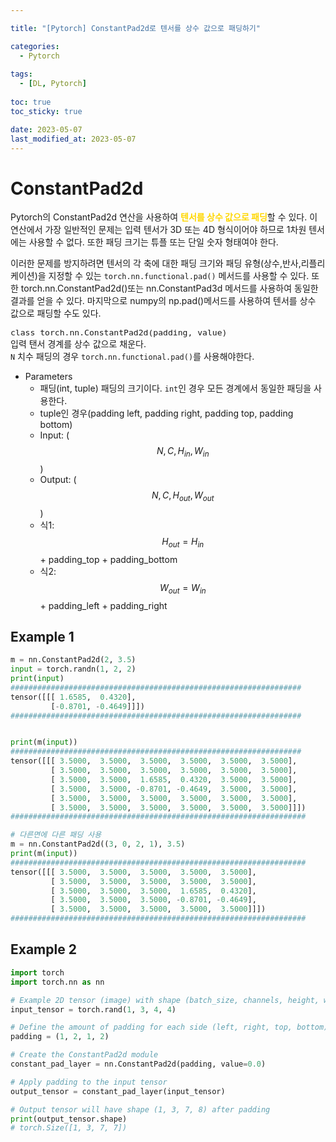 ```yaml
---

title: "[Pytorch] ConstantPad2d로 텐서를 상수 값으로 패딩하기"

categories: 
  - Pytorch
  
tags:
  - [DL, Pytorch]
  
toc: true
toc_sticky: true

date: 2023-05-07
last_modified_at: 2023-05-07
---
```


# ConstantPad2d

Pytorch의 ConstantPad2d 연산을 사용하여 <span style="color:gold">**텐서를 상수 값으로 패딩**</span>할 수 있다. 이 연산에서 가장 일반적인 문제는 입력 텐서가 3D 또는 4D 형식이어야 하므로 1차원 텐서에는 사용할 수 없다. 
또한 패딩 크기는 튜플 또는 단일 숫자 형태여야 한다.

이러한 문제를 방지하려면 텐서의 각 축에 대한 패딩 크기와 패딩 유형(상수,반사,리플리케이션)을 지정할 수 있는 `torch.nn.functional.pad()` 메서드를 사용할 수 있다. 
또한 torch.nn.ConstantPad2d()또는 nn.ConstantPad3d 메서드를 사용하여 동일한 결과를 얻을 수 있다. 마지막으로 numpy의 np.pad()메서드를 사용하여 텐서를 상수 값으로 패딩할 수도 있다.

<span style="font-size:110%">`class torch.nn.ConstantPad2d(padding, value)`</span>  
입력 탠서 경계를 상수 값으로 채운다.  
`N` 치수 패딩의 경우 `torch.nn.functional.pad()`를 사용해야한다.

- Parameters
  - 패딩(int, tuple) 패딩의 크기이다. `int`인 경우 모든 경계에서 동일한 패딩을 사용한다.
  - tuple인 경우(padding left, padding right, padding top, padding bottom)
  - Input: ($$N,C,H_{in},W_{in}$$)
  - Output: ($$N,C,H_{out},W_{out}$$)   
  - 식1: $$H_{out} = H_{in}$$ + padding_top + padding_bottom
  - 식2: $$W_{out} = W_{in}$$ + padding_left + padding_right

## Example 1

```python
m = nn.ConstantPad2d(2, 3.5)
input = torch.randn(1, 2, 2)
print(input)
#################################################################
tensor([[[ 1.6585,  0.4320],
         [-0.8701, -0.4649]]])
#################################################################


print(m(input))
#################################################################
tensor([[[ 3.5000,  3.5000,  3.5000,  3.5000,  3.5000,  3.5000],
         [ 3.5000,  3.5000,  3.5000,  3.5000,  3.5000,  3.5000],
         [ 3.5000,  3.5000,  1.6585,  0.4320,  3.5000,  3.5000],
         [ 3.5000,  3.5000, -0.8701, -0.4649,  3.5000,  3.5000],
         [ 3.5000,  3.5000,  3.5000,  3.5000,  3.5000,  3.5000],
         [ 3.5000,  3.5000,  3.5000,  3.5000,  3.5000,  3.5000]]])
##################################################################

# 다른면에 다른 패딩 사용
m = nn.ConstantPad2d((3, 0, 2, 1), 3.5)
print(m(input))
##################################################################
tensor([[[ 3.5000,  3.5000,  3.5000,  3.5000,  3.5000],
         [ 3.5000,  3.5000,  3.5000,  3.5000,  3.5000],
         [ 3.5000,  3.5000,  3.5000,  1.6585,  0.4320],
         [ 3.5000,  3.5000,  3.5000, -0.8701, -0.4649],
         [ 3.5000,  3.5000,  3.5000,  3.5000,  3.5000]]])
##################################################################
```

## Example 2
```python
import torch
import torch.nn as nn

# Example 2D tensor (image) with shape (batch_size, channels, height, width)
input_tensor = torch.rand(1, 3, 4, 4)

# Define the amount of padding for each side (left, right, top, bottom)
padding = (1, 2, 1, 2)

# Create the ConstantPad2d module
constant_pad_layer = nn.ConstantPad2d(padding, value=0.0)

# Apply padding to the input tensor
output_tensor = constant_pad_layer(input_tensor)

# Output tensor will have shape (1, 3, 7, 8) after padding
print(output_tensor.shape)
# torch.Size([1, 3, 7, 7])
```
